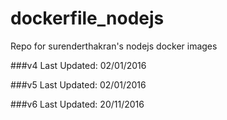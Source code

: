 # dockerfile_nodejs
Repo for surenderthakran's nodejs docker images

###v4
Last Updated: 02/01/2016

###v5
Last Updated: 02/01/2016

###v6
Last Updated: 20/11/2016
